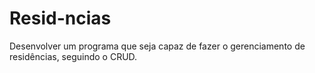 # Resid-ncias
Desenvolver um programa que seja capaz de fazer o gerenciamento de residências, seguindo o CRUD.
